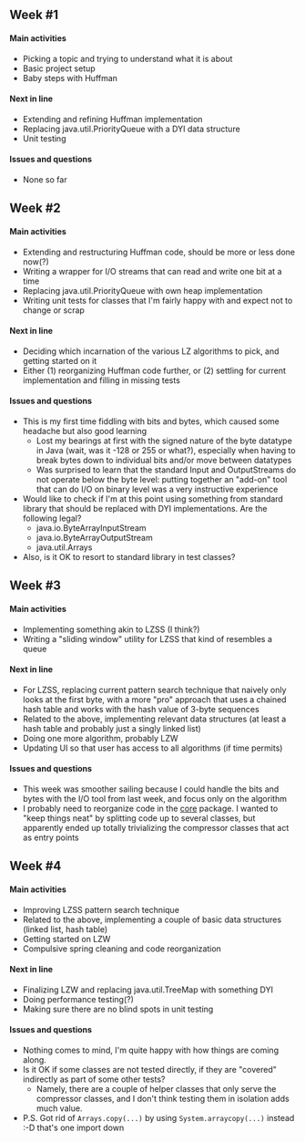 ## Week #1

#### Main activities

- Picking a topic and trying to understand what it is about
- Basic project setup
- Baby steps with Huffman

#### Next in line

- Extending and refining Huffman implementation
- Replacing java.util.PriorityQueue with a DYI data structure
- Unit testing

#### Issues and questions

- None so far

## Week #2

#### Main activities

- Extending and restructuring Huffman code, should be more or less done now(?)
- Writing a wrapper for I/O streams that can read and write one bit at a time
- Replacing java.util.PriorityQueue with own heap implementation
- Writing unit tests for classes that I'm fairly happy with and expect not to
  change or scrap

#### Next in line

- Deciding which incarnation of the various LZ algorithms to pick, and getting
  started on it
- Either (1) reorganizing Huffman code further, or (2) settling for current
  implementation and filling in missing tests

#### Issues and questions

- This is my first time fiddling with bits and bytes, which caused some headache
  but also good learning
  - Lost my bearings at first with the signed nature of the byte datatype in
    Java (wait, was it -128 or 255 or what?), especially when having to break
    bytes down to individual bits and/or move between datatypes
  - Was surprised to learn that the standard Input and OutputStreams do not
    operate below the byte level: putting together an "add-on" tool that can do
    I/O on binary level was a very instructive experience
- Would like to check if I'm at this point using something from standard library
  that should be replaced with DYI implementations. Are the following legal?
  - java.io.ByteArrayInputStream
  - java.io.ByteArrayOutputStream
  - java.util.Arrays
- Also, is it OK to resort to standard library in test classes?

## Week #3

#### Main activities

- Implementing something akin to LZSS (I think?)
- Writing a "sliding window" utility for LZSS that kind of resembles a queue

#### Next in line

- For LZSS, replacing current pattern search technique that naively only looks
  at the first byte, with a more "pro" approach that uses a chained hash table
  and works with the hash value of 3-byte sequences
- Related to the above, implementing relevant data structures (at least a hash
  table and probably just a singly linked list)
- Doing one more algorithm, probably LZW
- Updating UI so that user has access to all algorithms (if time permits)

#### Issues and questions

- This week was smoother sailing because I could handle the bits and bytes with
  the I/O tool from last week, and focus only on the algorithm
- I probably need to reorganize code in the [core](https://github.com/jrnn/wackpackr/tree/master/src/main/java/wackpackr/core)
  package. I wanted to "keep things neat" by splitting code up to several
  classes, but apparently ended up totally trivializing the compressor classes
  that act as entry points

## Week #4

#### Main activities

- Improving LZSS pattern search technique
- Related to the above, implementing a couple of basic data structures (linked
  list, hash table)
- Getting started on LZW
- Compulsive spring cleaning and code reorganization

#### Next in line

- Finalizing LZW and replacing java.util.TreeMap with something DYI
- Doing performance testing(?)
- Making sure there are no blind spots in unit testing

#### Issues and questions

- Nothing comes to mind, I'm quite happy with how things are coming along.
- Is it OK if some classes are not tested directly, if they are "covered"
  indirectly as part of some other tests?
  - Namely, there are a couple of helper classes that only serve the compressor
    classes, and I don't think testing them in isolation adds much value.
- P.S. Got rid of `Arrays.copy(...)` by using `System.arraycopy(...)` instead
  :-D that's one import down
